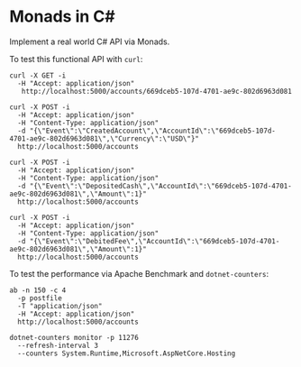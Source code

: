 # Monads in C#

Implement a real world C# API via Monads.

To test this functional API with `curl`:

``` shell
curl -X GET -i
  -H "Accept: application/json"
   http://localhost:5000/accounts/669dceb5-107d-4701-ae9c-802d6963d081

curl -X POST -i
  -H "Accept: application/json"
  -H "Content-Type: application/json"
  -d "{\"Event\":\"CreatedAccount\",\"AccountId\":\"669dceb5-107d-4701-ae9c-802d6963d081\",\"Currency\":\"USD\"}"
  http://localhost:5000/accounts

curl -X POST -i
  -H "Accept: application/json"
  -H "Content-Type: application/json"
  -d "{\"Event\":\"DepositedCash\",\"AccountId\":\"669dceb5-107d-4701-ae9c-802d6963d081\",\"Amount\":1}"
  http://localhost:5000/accounts

curl -X POST -i
  -H "Accept: application/json"
  -H "Content-Type: application/json"
  -d "{\"Event\":\"DebitedFee\",\"AccountId\":\"669dceb5-107d-4701-ae9c-802d6963d081\",\"Amount\":1}"
  http://localhost:5000/accounts
```

To test the performance via Apache Benchmark and `dotnet-counters`:


```shell
ab -n 150 -c 4
  -p postfile
  -T "application/json"
  -H "Accept: application/json"
  http://localhost:5000/accounts

dotnet-counters monitor -p 11276
  --refresh-interval 3
  --counters System.Runtime,Microsoft.AspNetCore.Hosting
```
